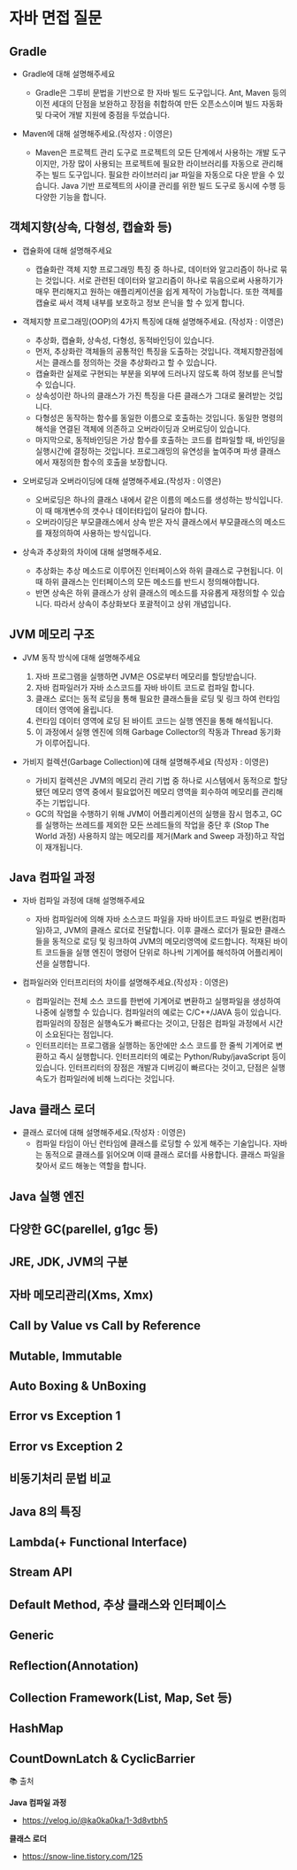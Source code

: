 
# 자바 면접 질문

## Gradle

- Gradle에 대해 설명해주세요
  - Gradle은 그루비 문법을 기반으로 한 자바 빌드 도구입니다. Ant, Maven 등의 이전 세대의 단점을 보완하고 장점을 취합하여 만든 오픈소스이며 빌드 자동화 및 다국어 개발 지원에 중점을 두었습니다. 

- Maven에 대해 설명해주세요.(작성자 : 이영은)
    - Maven은 프로젝트 관리 도구로 프로젝트의 모든 단계에서 사용하는 개발 도구이지만, 가장 많이 사용되는 프로젝트에 필요한 라이브러리를 자동으로 관리해주는 빌드 도구입니다. 필요한 라이브러리 jar 파일을 자동으로 다운 받을 수 있습니다. Java 기반 프로젝트의 사이클 관리를 위한 빌드 도구로 동시에 수행 등 다양한 기능을 합니다.

## 객체지향(상속, 다형성, 캡슐화 등)

- 캡슐화에 대해 설명해주세요
  - 캡슐화란 객체 지향 프로그래밍 특징 중 하나로, 데이터와 알고리즘이 하나로 묶는 것입니다. 서로 관련된 데이터와 알고리즘이 하나로 묶음으로써 사용하기가 매우 편리해지고 원하는 애플리케이션을 쉽게 제작이 가능합니다. 또한 객체를 캡슐로 싸서 객체 내부를 보호하고 정보 은닉을 할 수 있게 합니다.

- 객체지향 프로그래밍(OOP)의 4가지 특징에 대해 설명해주세요. (작성자 : 이영은)
    - 추상화, 캡슐화, 상속성, 다형성, 동적바인딩이 있습니다.
    - 먼저, 추상화란 객체들의 공통적인 특징을 도출하는 것입니다. 객체지향관점에서는 클래스를 정의하는 것을 추상화라고 할 수 있습니다.
    - 캡슐화란 실제로 구현되는 부분을 외부에 드러나지 않도록 하여 정보를 은닉할 수 있습니다.
    - 상속성이란 하나의 클래스가 가진 특징을 다른 클래스가 그대로 물려받는 것입니다.
    - 다형성은 동작하는 함수를 동일한 이름으로 호출하는 것입니다. 동일한 명령의 해석을 연결된 객체에 의존하고 오버라이딩과 오버로딩이 있습니다.
    - 마지막으로, 동적바인딩은 가상 함수를 호출하는 코드를 컴파일할 때, 바인딩을 실행시간에 결정하는 것입니다.
    프로그래밍의 유연성을 높여주며 파생 클래스에서 재정의한 함수의 호출을 보장합니다.
    
- 오버로딩과 오버라이딩에 대해 설명해주세요.(작성자 : 이영은)
    - 오버로딩은 하나의 클래스 내에서 같은 이름의 메소드를 생성하는 방식입니다. 이 때 매개변수의 갯수나 데이터타입이 달라야 합니다.
    - 오버라이딩은  부모클래스에서 상속 받은 자식 클래스에서 부모클래스의 메소드를 재정의하여 사용하는 방식입니다.
 
- 상속과 추상화의 차이에 대해 설명해주세요.
  - 추상화는 추상 메소드로 이루어진 인터페이스와 하위 클래스로 구현됩니다. 이때 하위 클래스는 인터페이스의 모든 메소드를 반드시 정의해야합니다.
  - 반면 상속은 하위 클래스가 상위 클래스의 메소드를 자유롭게 재정의할 수 있습니다. 따라서 상속이 추상화보다 포괄적이고 상위 개념입니다. 

## JVM 메모리 구조

- JVM 동작 방식에 대해 설명해주세요
  1. 자바 프로그램을 실행하면 JVM은 OS로부터 메모리를 할당받습니다.
  2. 자바 컴파일러가 자바 소스코드를 자바 바이트 코드로 컴파일 합니다.
  3. 클래스 로더는 동적 로딩을 통해 필요한 클래스들을 로딩 및 링크 하여 런타임 데이터 영역에 올립니다.
  4. 런타임 데이터 영역에 로딩 된 바이트 코드는 실행 엔진을 통해 해석됩니다.
  5. 이 과정에서 실행 엔진에 의해 Garbage Collector의 작동과 Thread 동기화가 이루어집니다.
 
 - 가비지 컬렉션(Garbage Collection)에 대해 설명해주세요 (작성자 : 이영은)
    - 가비지 컬렉션은 JVM의 메모리 관리 기법 중 하나로 시스템에서 동적으로 할당됐던 메모리 영역 중에서 필요없어진 메모리 영역을 회수하여 메모리를 관리해주는 기법입니다.
    - GC의 작업을 수행하기 위해 JVM이 어플리케이션의 실행을 잠시 멈추고, GC를 실행하는 쓰레드를 제외한 모든 쓰레드들의 작업을 중단 후 (Stop The World 과정) 사용하지 않는 메모리를 제거(Mark and Sweep 과정)하고 작업이 재개됩니다.
     
## Java 컴파일 과정

- 자바 컴파일 과정에 대해 설명해주세요
  - 자바 컴파일러에 의해 자바 소스코드 파일을 자바 바이트코드 파일로 변환(컴파일)하고, JVM의 클래스 로더로 전달합니다. 이후 클래스 로더가 필요한 클래스들을 동적으로 로딩 및 링크하여 JVM의 메모리영역에 로드합니다. 적재된 바이트 코드들을 실행 엔진이 명령어 단위로 하나씩 기계어를 해석하여 어플리케이션을 실행합니다.

- 컴파일러와 인터프리터의 차이를 설명해주세요.(작성자 : 이영은)
    - 컴파일러는 전체 소스 코드를 한번에 기계어로 변환하고 실행파일을 생성하여 나중에 실행할 수 있습니다. 컴파일러의 예로는 C/C++/JAVA 등이 있습니다. 컴파일러의 장점은 실행속도가 빠르다는 것이고, 단점은 컴파일 과정에서 시간이 소요된다는 점입니다.
    - 인터프리터는 프로그램을 실행하는 동안에만 소스 코드를 한 줄씩 기계어로 변환하고 즉시 실행합니다. 인터프리터의 예로는 Python/Ruby/javaScript 등이 있습니다. 인터프리터의 장점은 개발과 디버깅이 빠르다는 것이고, 단점은 실행속도가 컴파일러에 비해 느리다는 것입니다.

## Java 클래스 로더

- 클래스 로더에 대해 설명해주세요.(작성자 : 이영은)
    - 컴파일 타임이 아닌 런타임에 클래스를 로딩할 수 있게 해주는 기술입니다. 자바는 동적으로 클래스를 읽어오며 이때 클래스 로더를 사용합니다. 클래스 파일을 찾아서 로드 해놓는 역할을 합니다.

## Java 실행 엔진


## 다양한 GC(parellel, g1gc 등)


## JRE, JDK, JVM의 구분


## 자바 메모리관리(Xms, Xmx)



## Call by Value vs Call by Reference




## Mutable, Immutable




## Auto Boxing & UnBoxing




## Error vs Exception 1



## Error vs Exception 2



## 비동기처리 문법 비교



## Java 8의 특징



## Lambda(+ Functional Interface)



## Stream API



## Default Method, 추상 클래스와 인터페이스



## Generic


## Reflection(Annotation)



## Collection Framework(List, Map, Set 등)



## HashMap



## CountDownLatch & CyclicBarrier


📚 출처



**Java 컴파일 과정**

- https://velog.io/@ka0ka0ka/1-3d8vtbh5

**클래스 로더**

- https://snow-line.tistory.com/125

